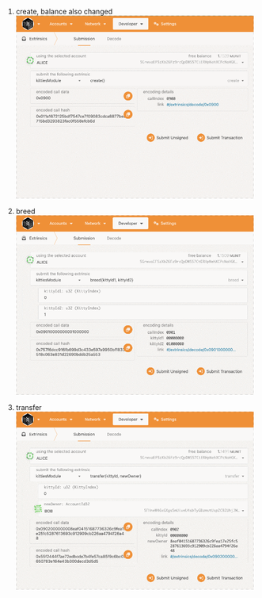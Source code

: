 1. create, balance also changed
![Image](./img/create.gif)


2. breed
![Image](./img/breed.gif)

3. transfer
![Image](./img/transfer.gif)
